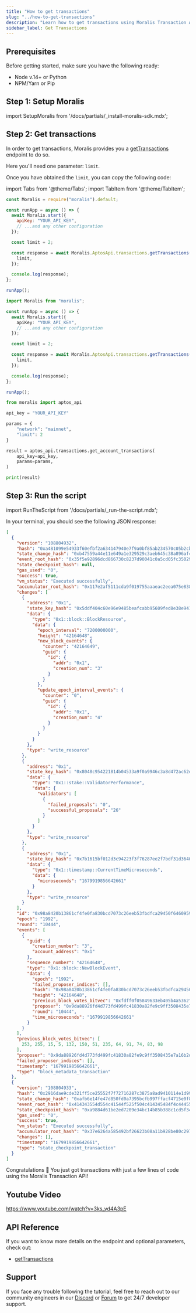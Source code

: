 ```yaml
---
title: "How to get transactions"
slug: "../how-to-get-transactions"
description: "Learn how to get transactions using Moralis Transaction API."
sidebar_label: Get Transactions
---
```


## Prerequisites

Before getting started, make sure you have the following ready:

- Node v.14+ or Python
- NPM/Yarn or Pip

## Step 1: Setup Moralis

import SetupMoralis from '/docs/partials/\_install-moralis-sdk.mdx';

<SetupMoralis node="moralis" python="moralis" />

## Step 2: Get transactions

In order to get transactions, Moralis provides you a [getTransactions](/web3-data-api/aptos/reference/get-transactions) endpoint to do so.

Here you'll need one parameter: `limit`.

Once you have obtained the `limit`, you can copy the following code:

import Tabs from '@theme/Tabs';
import TabItem from '@theme/TabItem';

<Tabs groupId="programming-language">
  <TabItem value="javascript" label="index.js (JavaScript)" default>

```javascript index.js
const Moralis = require("moralis").default;

const runApp = async () => {
  await Moralis.start({
    apiKey: "YOUR_API_KEY",
    // ...and any other configuration
  });

  const limit = 2;

  const response = await Moralis.AptosApi.transactions.getTransactions({
    limit,
  });

  console.log(response);
};

runApp();
```

</TabItem>
<TabItem value="typescript" label="index.ts (TypeScript)">

```typescript index.ts
import Moralis from "moralis";

const runApp = async () => {
  await Moralis.start({
    apiKey: "YOUR_API_KEY",
    // ...and any other configuration
  });

  const limit = 2;

  const response = await Moralis.AptosApi.transactions.getTransactions({
    limit,
  });

  console.log(response);
};

runApp();
```

</TabItem>
<TabItem value="python" label="index.py (Python)">

```python index.py
from moralis import aptos_api

api_key = "YOUR_API_KEY"

params = {
    "network": "mainnet",
    "limit": 2
}

result = aptos_api.transactions.get_account_transactions(
    api_key=api_key,
    params=params,
)

print(result)
```

</TabItem>
</Tabs>

## Step 3: Run the script

import RunTheScript from '/docs/partials/\_run-the-script.mdx';

<RunTheScript />

In your terminal, you should see the following JSON response:

```json
[
  {
    "version": "108804932",
    "hash": "0xa481099e54933f60efbf2a634147940e7f9a0bf85ab234570c05b2cb342fe038",
    "state_change_hash": "0xb47559a44e11e649a1e329529c3aeb645c38a896afcbf566796c220557ebdc76",
    "event_root_hash": "0x35f5e92896dcd866730c8237d90041c0a5cd05fc35029d6e12a98c832eb064a4",
    "state_checkpoint_hash": null,
    "gas_used": "0",
    "success": true,
    "vm_status": "Executed successfully",
    "accumulator_root_hash": "0x117e2af5111cda9f019755aaaeac2eea075e838dd14488b40e292c71b84befb3",
    "changes": [
      {
        "address": "0x1",
        "state_key_hash": "0x5ddf404c60e96e9485beafcabb95609fed8e38e941a725cae4dcec8296fb32d7",
        "data": {
          "type": "0x1::block::BlockResource",
          "data": {
            "epoch_interval": "7200000000",
            "height": "42164648",
            "new_block_events": {
              "counter": "42164649",
              "guid": {
                "id": {
                  "addr": "0x1",
                  "creation_num": "3"
                }
              }
            },
            "update_epoch_interval_events": {
              "counter": "0",
              "guid": {
                "id": {
                  "addr": "0x1",
                  "creation_num": "4"
                }
              }
            }
          }
        },
        "type": "write_resource"
      },
      {
        "address": "0x1",
        "state_key_hash": "0x8048c954221814b04533a9f0a9946c3a8d472ac62df5accb9f47c097e256e8b6",
        "data": {
          "type": "0x1::stake::ValidatorPerformance",
          "data": {
            "validators": [
              {
                "failed_proposals": "0",
                "successful_proposals": "26"
              }
            ]
          }
        },
        "type": "write_resource"
      },
      {
        "address": "0x1",
        "state_key_hash": "0x7b1615bf012d3c94223f3f76287ee2f7bdf31d364071128b256aeff0841b626d",
        "data": {
          "type": "0x1::timestamp::CurrentTimeMicroseconds",
          "data": {
            "microseconds": "1679919856642661"
          }
        },
        "type": "write_resource"
      }
    ],
    "id": "0x98a8420b13861cf4fe0fa830bcd7073c26eeb53fbdfca29450f6460959c029fc",
    "epoch": "1992",
    "round": "10444",
    "events": [
      {
        "guid": {
          "creation_number": "3",
          "account_address": "0x1"
        },
        "sequence_number": "42164648",
        "type": "0x1::block::NewBlockEvent",
        "data": {
          "epoch": "1992",
          "failed_proposer_indices": [],
          "hash": "0x98a8420b13861cf4fe0fa830bcd7073c26eeb53fbdfca29450f6460959c029fc",
          "height": "42164648",
          "previous_block_votes_bitvec": "0xfdff0f05849633eb405b4a5362",
          "proposer": "0x9da88926fd4d773fd499fc41830a82fe9c9ff3508435e7a16b2d8f529e77cdda",
          "round": "10444",
          "time_microseconds": "1679919856642661"
        }
      }
    ],
    "previous_block_votes_bitvec": [
      253, 255, 15, 5, 132, 150, 51, 235, 64, 91, 74, 83, 98
    ],
    "proposer": "0x9da88926fd4d773fd499fc41830a82fe9c9ff3508435e7a16b2d8f529e77cdda",
    "failed_proposer_indices": [],
    "timestamp": "1679919856642661",
    "type": "block_metadata_transaction"
  },
  {
    "version": "108804933",
    "hash": "0x2916dae9cde321ff5ce25552f7f72716287c3875a8ad9410114e1d9928a47b46",
    "state_change_hash": "0xafb6e14fe47d850fd0a7395bcfb997ffacf4715e0f895cc162c218e4a7564bc6",
    "event_root_hash": "0x414343554d554c41544f525f504c414345484f4c4445525f4841534800000000",
    "state_checkpoint_hash": "0xa9884d61be2ed7209e34bc14b85b388c1cd5f34071bebb9dd60f7c09870f8edc",
    "gas_used": "0",
    "success": true,
    "vm_status": "Executed successfully",
    "accumulator_root_hash": "0x37e6264a585492bf26623b08a11b928be80c2975e2845e153f003861e9a144cd",
    "changes": [],
    "timestamp": "1679919856642661",
    "type": "state_checkpoint_transaction"
  }
]
```

Congratulations 🥳 You just got transactions with just a few lines of code using the Moralis Transaction API!

## Youtube Video

https://www.youtube.com/watch?v=3ks_vd4A3pE

## API Reference

If you want to know more details on the endpoint and optional parameters, check out:

- [getTransactions](/web3-data-api/aptos/reference/get-transactions)

## Support

If you face any trouble following the tutorial, feel free to reach out to our community engineers in our [Discord](https://moralis.io/discord) or [Forum](https://forum.moralis.io) to get 24/7 developer support.
